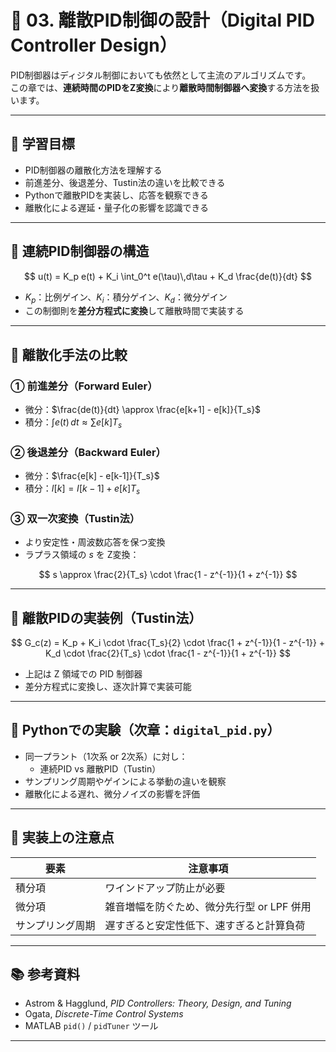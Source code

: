 # 🧮 03. 離散PID制御の設計（Digital PID Controller Design）

PID制御器はディジタル制御においても依然として主流のアルゴリズムです。  
この章では、**連続時間のPIDをZ変換**により**離散時間制御器へ変換**する方法を扱います。

---

## 🎯 学習目標

- PID制御器の離散化方法を理解する  
- 前進差分、後退差分、Tustin法の違いを比較できる  
- Pythonで離散PIDを実装し、応答を観察できる  
- 離散化による遅延・量子化の影響を認識できる

---

## 🔁 連続PID制御器の構造

$$
u(t) = K_p e(t) + K_i \int_0^t e(\tau)\,d\tau + K_d \frac{de(t)}{dt}
$$

- $K_p$：比例ゲイン、$K_i$：積分ゲイン、$K_d$：微分ゲイン  
- この制御則を**差分方程式に変換**して離散時間で実装する

---

## 🔀 離散化手法の比較

### ① 前進差分（Forward Euler）

- 微分：$\frac{de(t)}{dt} \approx \frac{e[k+1] - e[k]}{T_s}$
- 積分：$\int e(t)\,dt \approx \sum e[k] T_s$

### ② 後退差分（Backward Euler）

- 微分：$\frac{e[k] - e[k-1]}{T_s}$  
- 積分：$I[k] = I[k-1] + e[k] T_s$

### ③ 双一次変換（Tustin法）

- より安定性・周波数応答を保つ変換  
- ラプラス領域の $s$ を Z変換：

$$
s \approx \frac{2}{T_s} \cdot \frac{1 - z^{-1}}{1 + z^{-1}}
$$

---

## 🧮 離散PIDの実装例（Tustin法）

$$
G_c(z) = K_p + K_i \cdot \frac{T_s}{2} \cdot \frac{1 + z^{-1}}{1 - z^{-1}} + K_d \cdot \frac{2}{T_s} \cdot \frac{1 - z^{-1}}{1 + z^{-1}}
$$

- 上記は Z 領域での PID 制御器  
- 差分方程式に変換し、逐次計算で実装可能

---

## 🧪 Pythonでの実験（次章：`digital_pid.py`）

- 同一プラント（1次系 or 2次系）に対し：
  - 連続PID vs 離散PID（Tustin）
- サンプリング周期やゲインによる挙動の違いを観察
- 離散化による遅れ、微分ノイズの影響を評価

---

## 🧠 実装上の注意点

| 要素 | 注意事項 |
|------|----------|
| 積分項 | ワインドアップ防止が必要 |
| 微分項 | 雑音増幅を防ぐため、微分先行型 or LPF 併用 |
| サンプリング周期 | 遅すぎると安定性低下、速すぎると計算負荷 |

---

## 📚 参考資料

- Astrom & Hagglund, *PID Controllers: Theory, Design, and Tuning*  
- Ogata, *Discrete-Time Control Systems*  
- MATLAB `pid()` / `pidTuner` ツール

---
